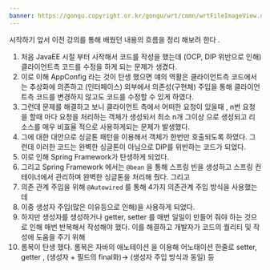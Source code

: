 ```yaml
---
banner: https://gongu.copyright.or.kr/gongu/wrt/cmmn/wrtFileImageView.do?wrtSn=11288959&filePath=L2Rpc2sxL25ld2RhdGEvMjAxNS8wMi9DTFM2OS9OVVJJXzAwMV8wNDQ1X251cmltZWRpYV8yMDE1MTIwMw==&thumbAt=Y&thumbSe=b_tbumb&wrtTy=10006
---
```

시작하기 앞서 이전 강의를 통해 배웠던 내용의 흐름을 정리 해보려 한다 .

1. 처음 JavaEE 시절 부터 시작해서 코드를 작성을 했는데 (OCP, DIP 위반으로 인해)클라이언트측 코드를 수정을 하게 되는 문제가 생겼다. 
2. 이로 이해 AppConfig 라는 것이 탄생 했으면 얘의 역활은 클라이언트측 코드에서는 추상화에 의존하고 (인터페이스)  외부에서 의존성(구현체) 주입을 통해  클라이언트측 코드를 변경하지 않고도 코드를 수정할 수 있게 하였다. 
3. 그런데 문제를 해결하고 보니 클라이언트 측에서 어떠한 요청이 있을때 , n번 요청을 할때 마다 요청을 처리하는 객체가 생성되서 최소 n개 그이상 으로 생성되고 리소스를 매우 비효율 적으로 사용하게되는 문제가 발생했다. 
4. 그에 대한 대안으로 싱글톤 패턴을 이용해서 객체가 한번만 호출되도록 하였다. 그런데 이러한 코드는 완벽한 싱글톤이 아님으로 DIP를 위반하는 코드가 되었다. 
5. 이로 인해 Spring Framework가 탄생하게 되었다. 
6. 그리고 Spring Framework 에서는 `@bean` 을 통해 스프링 빈을 생성하고 스프링 컨테이너에서 관리하며 완벽한 싱글톤을 처리해 줬다. 그리고 
7. 의존 관계 주입을 위해 `@Autowired`  를 통해 4가지 의존관계 주입 방식을 사용했는데 
8. 이중 생성자 주입(많은 이유등으로 인해)을 사용하게 되었다. 
9. 하지만 생성자를 생성하거나 getter, setter 를 매번 일일이 만들어 줘야 하는 것으로 인해 매번 반복해서 작성해야 했다. 이를 해결하고 개발자가 코드의 퀄리티 및 작성에 도움을 주기 위해 
10. 롬복이 탄생 했다. 롬복은 자바의 애노테이션 을 이용해 어노태이션 한줄로 setter, getter , (생성자 + 필드의 final화)-> (생성자 주입 방식과 동일)  등 

 
